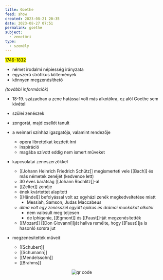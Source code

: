 ```yaml
---
title: Goethe
feed: show
created: 2023-08-21 20:35
date: 2023-08-27 07:51
permalink: goethe
subject:
  - zenetöri
type:
  - személy
---
```


<mark>1749-1832</mark>

- német irodalmi népiesség irányzata
- egyszerű strófikus költemények
- könnyen megzenésíthető

*(további információk)*

- 18-19. században a zene hatással volt más alkotókra, ez alól Goethe sem kivétel
- szülei zenészek
- zongorát, majd csellót tanult
- a weimari színház igazgatója, valamint rendezője
	- opera librettókat kezdett írni
	- inspiráció
	- magába szívott eddig nem ismert műveket

- kapcsolatai zeneszerzőkkel
	- [[Johann Heinrich Friedrich Schütz]] megismerteti vele [[Bach]] és más németek zenéjét (kedvence lett)
	- 30 éves barátság [[Johann Rochlitz]]-al
	- [[Zelter]] zenéje
	- ének kvártettet alapított
	- [[Händel]] befolyással volt az egyházi zenék megkedveltetése miatt
		- Messiah, Samson, Judas Maccabeus
	- *álma volt egy zenésszel együtt epikus és drámai munkákat alkotni*
		- nem valósult meg teljesen
		- de Iphigenie, [[Egmont]] és [[Faust]]-ját megzenésítették
	- [[Mozart]] [[Don Giovanni]]ját hallva remélte, hogy [[Faust]]ja is hasonló sorsra jut

- megzenésítették műveit
	- [[Schubert]]
	- [[Schumann]]
	- [[Mendelssohn]]
	- [[Brahms]]



<p style="text-align: center;"><img src="https://chart.googleapis.com/chart?cht=qr&chl=https://notes.andrasdenes.com/goethe&chs=180x180&choe=UTF-8&chld=L|2" alt="qr code"></p>

